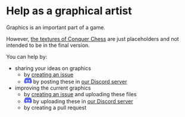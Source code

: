 # Help as a graphical artist

Graphics is an important part of a game.

However, [the textures of Conquer Chess](https://github.com/richelbilderbeek/conquer_chess/tree/main/resources/textures)
are just placeholders and not intended to be in the final version.

You can help by:

- sharing your ideas on graphics
    - by [creating an issue](https://github.com/richelbilderbeek/conquer_chess/issues)
    - ![Discord logo](discord_logo_21_x_16.png) by posting these
    in [our Discord server](https://discord.gg/ExXmWjkmbp)
- improving the current graphics
    - by [creating an issue](https://github.com/richelbilderbeek/conquer_chess/issues)
    and uploading these files
    - ![Discord logo](discord_logo_21_x_16.png) by uploading these
    in [our Discord server](https://discord.gg/ExXmWjkmbp)
    - by creating a pull request

